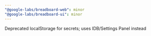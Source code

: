 ```yaml
---
"@google-labs/breadboard-web": minor
"@google-labs/breadboard-ui": minor
---
```


Deprecated localStorage for secrets; uses IDB/Settings Panel instead
